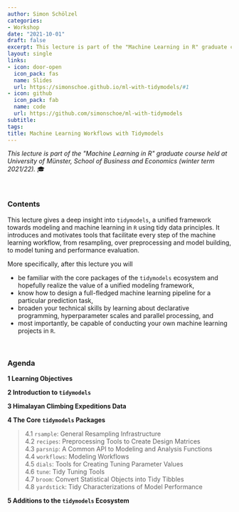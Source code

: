 ```yaml
---
author: Simon Schölzel
categories:
- Workshop
date: "2021-10-01"
draft: false
excerpt: This lecture is part of the "Machine Learning in R" graduate course held at University of Münster, School of Business and Economics (winter term 2021/22).
layout: single
links:
- icon: door-open
  icon_pack: fas
  name: Slides
  url: https://simonschoe.github.io/ml-with-tidymodels/#1
- icon: github
  icon_pack: fab
  name: code
  url: https://github.com/simonschoe/ml-with-tidymodels
subtitle: 
tags:
title: Machine Learning Workflows with Tidymodels
---
```


*This lecture is part of the "Machine Learning in R" graduate course held at University of Münster, School of Business and Economics (winter term 2021/22).* :mortar_board:

<br>

### Contents

This lecture gives a deep insight into `tidymodels`, a unified framework towards modeling and machine learning in `R` using tidy data principles. It introduces and motivates tools that facilitate every step of the machine learning workflow, from resampling, over preprocessing and model building, to model tuning and performance evaluation.

More specifically, after this lecture you will
- be familiar with the core packages of the `tidymodels` ecosystem and hopefully realize the value of a unified modeling framework,
- know how to design a full-fledged machine learning pipeline for a particular prediction task,
- broaden your technical skills by learning about declarative programming, hyperparameter scales and parallel processing, and
- most importantly, be capable of conducting your own machine learning projects in `R`.

<br>

### Agenda

**1 Learning Objectives**

**2 Introduction to `tidymodels`**

**3 Himalayan Climbing Expeditions Data**

**4 The Core `tidymodels` Packages**

>4.1 `rsample`: General Resampling Infrastructure  
4.2 `recipes`: Preprocessing Tools to Create Design Matrices  
4.3 `parsnip`: A Common API to Modeling and Analysis Functions  
4.4 `workflows`: Modeling Workflows  
4.5 `dials`: Tools for Creating Tuning Parameter Values  
4.6 `tune`: Tidy Tuning Tools  
4.7 `broom`: Convert Statistical Objects into Tidy Tibbles  
4.8 `yardstick`: Tidy Characterizations of Model Performance

**5 Additions to the `tidymodels` Ecosystem**
